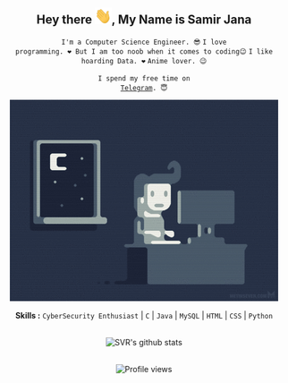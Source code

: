 <div align="center">
<h2>Hey there <img src="https://github.com/SamirJanaOfficial/samirjanaofficial/blob/main/gifs/Hi.gif" width="30px">, My Name is Samir Jana</h2>

<div align="center" width="50">

<code>I'm a Computer Science Engineer. 😎</code>
<code>I love programming. ❤ But I am too noob when it comes to coding😉</code>
<code>I like hoarding Data. ❤</code>
<code>Anime lover. 😉</code>

<code>I spend my free time on <a href="https://t.me/uDreamTooSmall">Telegram</a>. 😇</code>

<img src="https://github.com/SamirJanaOfficial/samirjanaofficial/blob/main/gifs/coding.gif" alt="coding ?">

<b>Skills :</b> <code>CyberSecurity Enthusiast</code> | <code>C</code> | <code>Java</code> | <code>MySQL</code> | <code>HTML</code> | <code>CSS</code> | <code>Python</code>

<br><img src="https://github-readme-stats.vercel.app/api?username=samirjanaofficial&hide=prs,issues&show_icons=true&title_color=2979FF&text_color=000000&icon_color=2979FF&bg_color=ffffff" alt="SVR's github stats">

<br><img src="https://gpvc.arturio.dev/SamirJanaOfficial" alt="Profile views">

</div>
